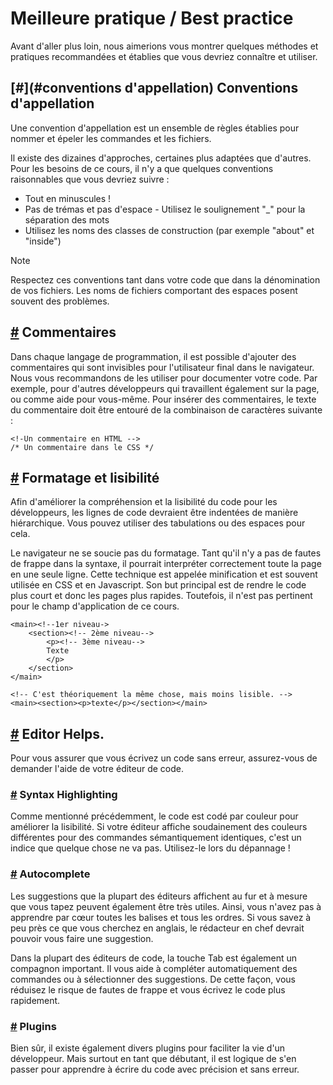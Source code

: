 Meilleure pratique / Best practice
=================================

Avant d'aller plus loin, nous aimerions vous montrer quelques méthodes et pratiques recommandées et établies que vous devriez connaître et utiliser.

[#](#conventions d'appellation) Conventions d'appellation
-------------------------------------------

Une convention d'appellation est un ensemble de règles établies pour nommer et épeler les commandes et les fichiers.

Il existe des dizaines d'approches, certaines plus adaptées que d'autres. Pour les besoins de ce cours, il n'y a que quelques conventions raisonnables que vous devriez suivre :

* Tout en minuscules !
* Pas de trémas et pas d'espace - Utilisez le soulignement "_" pour la séparation des mots
* Utilisez les noms des classes de construction (par exemple "about" et "inside")

Note

Respectez ces conventions tant dans votre code que dans la dénomination de vos fichiers. Les noms de fichiers comportant des espaces posent souvent des problèmes.

[#](#commentaires) Commentaires
---------------------------

Dans chaque langage de programmation, il est possible d'ajouter des commentaires qui sont invisibles pour l'utilisateur final dans le navigateur. Nous vous recommandons de les utiliser pour documenter votre code. Par exemple, pour d'autres développeurs qui travaillent également sur la page, ou comme aide pour vous-même. Pour insérer des commentaires, le texte du commentaire doit être entouré de la combinaison de caractères suivante :

    <!-Un commentaire en HTML -->
    /* Un commentaire dans le CSS */
    

[#](#formatage-lisibilité) Formatage et lisibilité
-------------------------------------------------------

Afin d'améliorer la compréhension et la lisibilité du code pour les développeurs, les lignes de code devraient être indentées de manière hiérarchique. Vous pouvez utiliser des tabulations ou des espaces pour cela.

Le navigateur ne se soucie pas du formatage. Tant qu'il n'y a pas de fautes de frappe dans la syntaxe, il pourrait interpréter correctement toute la page en une seule ligne. Cette technique est appelée minification et est souvent utilisée en CSS et en Javascript. Son but principal est de rendre le code plus court et donc les pages plus rapides. Toutefois, il n'est pas pertinent pour le champ d'application de ce cours.

    <main><!--1er niveau->
        <section><!-- 2ème niveau-->
            <p><!-- 3ème niveau-->
            Texte
            </p>
        </section>
    </main>
    
    <!-- C'est théoriquement la même chose, mais moins lisible. -->
    <main><section><p>texte</p></section></main>
    

[#](#editor-helps) Editor Helps.
---------------------------------

Pour vous assurer que vous écrivez un code sans erreur, assurez-vous de demander l'aide de votre éditeur de code.

### [#](#syntax-highlighting) Syntax Highlighting

Comme mentionné précédemment, le code est codé par couleur pour améliorer la lisibilité. Si votre éditeur affiche soudainement des couleurs différentes pour des commandes sémantiquement identiques, c'est un indice que quelque chose ne va pas. Utilisez-le lors du dépannage !

### [#](#autocomplete) Autocomplete

Les suggestions que la plupart des éditeurs affichent au fur et à mesure que vous tapez peuvent également être très utiles. Ainsi, vous n'avez pas à apprendre par cœur toutes les balises et tous les ordres. Si vous savez à peu près ce que vous cherchez en anglais, le rédacteur en chef devrait pouvoir vous faire une suggestion.

Dans la plupart des éditeurs de code, la touche Tab est également un compagnon important. Il vous aide à compléter automatiquement des commandes ou à sélectionner des suggestions. De cette façon, vous réduisez le risque de fautes de frappe et vous écrivez le code plus rapidement.

### [#](#plugins) Plugins

Bien sûr, il existe également divers plugins pour faciliter la vie d'un développeur. Mais surtout en tant que débutant, il est logique de s'en passer pour apprendre à écrire du code avec précision et sans erreur.
